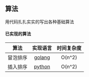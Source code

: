 ## 算法  

用代码扎扎实实的写出各种基础算法
&nbsp;
####  已实现的算法

[insert_sort]: https://github.com/whgEr/algorithm/blob/master/insert_sort.py
[bubble_sort]: https://github.com/whgEr/algorithm/blob/master/bubble_sort.go

|   算法  |  实现语言  | 时间复杂度 |
|   :---:|  :---:   | :---: |
|   冒泡排序 |  [golang][bubble_sort]   | O(n^2)|
|   插入排序 |  [python][insert_sort]   | O(n^2)|